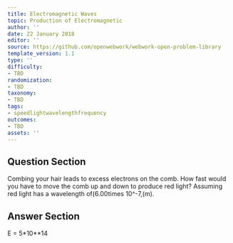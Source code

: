 ```yaml
---
title: Electromagnetic Waves
topic: Production of Electromagnetic
author: ''
date: 22 January 2018
editor: ''
source: https://github.com/openwebwork/webwork-open-problem-library
template_version: 1.1
type: ''
difficulty:
- TBD
randomization:
- TBD
taxonomy:
- TBD
tags:
- speedlightwavelengthfrequency
outcomes:
- TBD
assets: ''
---
```


## Question Section 

Combing your hair leads to excess electrons on the comb. How fast would you have to move the comb up and down to produce red light? Assuming red light has a wavelength of(6.00times 10^-7,(m).



## Answer Section

E = 5*10**14
